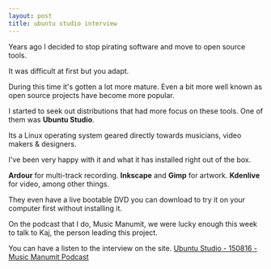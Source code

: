 ```yaml
---
layout: post
title: ubuntu studio interview
---
```

Years ago I decided to stop pirating software and move to open source tools. 

It was difficult at first but you adapt.

During this time it's gotten a lot more mature. Even a bit more well known as open source projects have become more popular. 

I started to seek out distributions that had more focus on these tools. One of them was **Ubuntu Studio**. 

Its a Linux operating system geared directly towards musicians, video makers & designers. 

I've been very happy with it and what it has installed right out of the box. 

**Ardour** for multi-track recording. **Inkscape** and **Gimp** for artwork. **Kdenlive** for video, among other things. 

They even have a live bootable DVD you can download to try it on your computer first without installing it. 

On the podcast that I do, Music Manumit, we were lucky enough this week to talk to Kaj, the person leading this project.

You can have a listen to the interview on the site. [Ubuntu Studio - 150816 - Music Manumit Podcast](http://www.musicmanumit.com/2015/08/ubuntu-studio-150816-music-manumit.html)